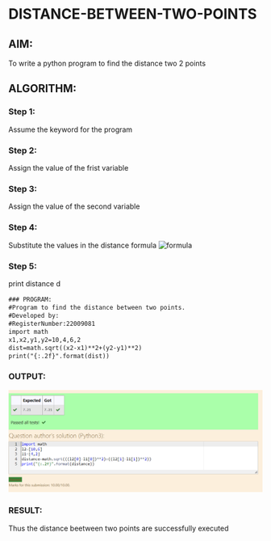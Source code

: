 # DISTANCE-BETWEEN-TWO-POINTS

## AIM:
To write a python program to find the distance two 2 points
## ALGORITHM:
### Step 1: 
Assume the keyword for the program
### Step 2: 
Assign the value of the frist variable
### Step 3: 
Assign the value of the second variable
### Step 4: 
Substitute the values in the distance formula  ![formula](/formula.jpg)
### Step 5: 
print distance d

```
### PROGRAM:
#Program to find the distance between two points.
#Developed by: 
#RegisterNumber:22009081
import math
x1,x2,y1,y2=10,4,6,2
dist=math.sqrt((x2-x1)**2+(y2-y1)**2)
print("{:.2f}".format(dist))
```
  


### OUTPUT:
![output](./Screenshot%20(36).png)


### RESULT:
Thus the distance beetween two points are successfully executed
